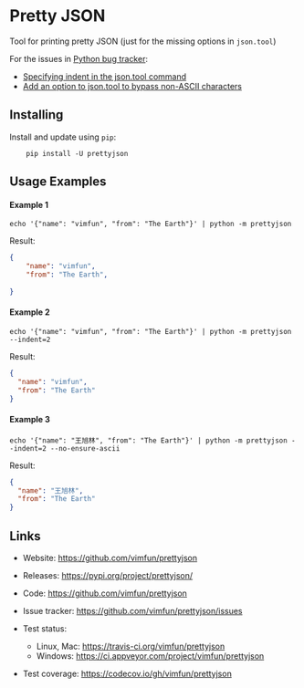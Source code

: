 # Pretty JSON
Tool for printing pretty JSON (just for the missing options in `json.tool`)

For the issues in [Python bug tracker](https://bugs.python.org):
* [Specifying indent in the json.tool command](https://bugs.python.org/issue29636)
* [Add an option to json.tool to bypass non-ASCII characters](https://bugs.python.org/issue27413)

## Installing

Install and update using `pip`:

```shell
    pip install -U prettyjson
```


## Usage Examples

#### Example 1
```shell
echo '{"name": "vimfun", "from": "The Earth"}' | python -m prettyjson
```
Result:
```json
{
    "name": "vimfun",
    "from": "The Earth",
    
}
```

#### Example 2
```shell
echo '{"name": "vimfun", "from": "The Earth"}' | python -m prettyjson --indent=2
```
Result:
```json
{
  "name": "vimfun",
  "from": "The Earth"
}
```

#### Example 3
```shell
echo '{"name": "王旭林", "from": "The Earth"}' | python -m prettyjson --indent=2 --no-ensure-ascii
```
Result:
```json
{
  "name": "王旭林",
  "from": "The Earth"
}
```

## Links

* Website: https://github.com/vimfun/prettyjson
* Releases: https://pypi.org/project/prettyjson/
* Code: https://github.com/vimfun/prettyjson
* Issue tracker: https://github.com/vimfun/prettyjson/issues
* Test status:

  * Linux, Mac: https://travis-ci.org/vimfun/prettyjson
  * Windows: https://ci.appveyor.com/project/vimfun/prettyjson

* Test coverage: https://codecov.io/gh/vimfun/prettyjson
